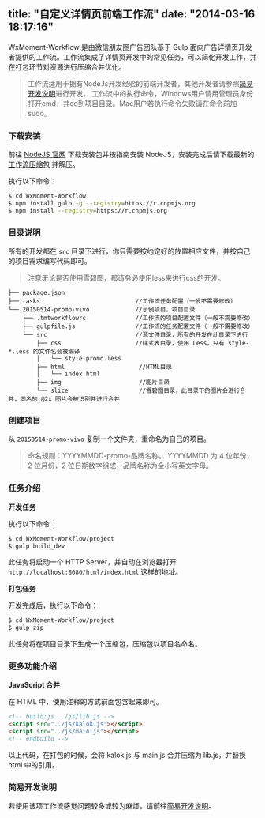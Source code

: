 title: "自定义详情页前端工作流"
date: "2014-03-16 18:17:16"
---

WxMoment-Workflow 是由微信朋友圈广告团队基于 Gulp 面向广告详情页开发者提供的工作流。工作流集成了详情页开发中的常见任务，可以简化开发工作，并在打包环节对资源进行压缩合并优化。

> 工作流适用于拥有NodeJs开发经验的前端开发者，其他开发者请参照[简易开发说明](./workflow-simple.html)进行开发。
> 工作流中的执行命令，Windows用户请用管理员身份打开cmd，并cd到项目目录。Mac用户若执行命令失败请在命令前加sudo。

### 下载安装

前往 [NodeJS 官网](https://nodejs.org/) 下载安装包并按指南安装 NodeJS，安装完成后请下载最新的 [工作流压缩包](https://github.com/wxc-team/WxMoment-Workflow/releases) 并解压。

执行以下命令：

```bash
$ cd WxMoment-Workflow
$ npm install gulp -g --registry=https://r.cnpmjs.org
$ npm install --registry=https://r.cnpmjs.org
```

### 目录说明

所有的开发都在 `src` 目录下进行，你只需要按约定好的放置相应文件，并按自己的项目需求编写代码即可。

> 注意无论是否使用雪碧图，都请务必使用less来进行css的开发。

```text
├── package.json
├── tasks                           //工作流任务配置（一般不需要修改）
└── 20150514-promo-vivo             //示例项目，项目目录
    ├── .tmtworkflowrc              //工作流的项目配置文件（一般不需要修改）
    ├── gulpfile.js                 //工作流的任务配置文件（一般不需要修改）
    └── src                         //源文件目录，所有的开发在此目录下进行
        ├── css                     //样式表目录，使用 Less，只有 style-*.less 的文件名会被编译
        │   └── style-promo.less
        ├── html                     //HTML目录
        │   └── index.html            
        ├── img                      //图片目录
        └── slice                    //雪碧图目录，此目录下的图片会进行合并，同名的 @2x 图片会被识别并进行合并
```

### 创建项目

从 `20150514-promo-vivo` 复制一个文件夹，重命名为自己的项目。

> 命名规则：YYYYMMDD-promo-品牌名称。
> YYYYMMDD 为 4 位年份，2 位月份，2 位日期数字组成，品牌名称为全小写英文字母。


### 任务介绍

**开发任务**

执行以下命令：

```bash
$ cd WxMoment-Workflow/project
$ gulp build_dev
```

此任务将启动一个 HTTP Server，并自动在浏览器打开 `http://localhost:8080/html/index.html` 这样的地址。

**打包任务**

开发完成后，执行以下命令：

```bash
$ cd WxMoment-Workflow/project
$ gulp zip
```

此任务将在项目目录下生成一个压缩包，压缩包以项目名命名。

### 更多功能介绍

**JavaScript 合并**

在 HTML 中，使用注释的方式前面包含起来即可。

```html
<!-- build:js ../js/lib.js -->
<script src="../js/kalok.js"></script>
<script src="../js/main.js"></script>
<!-- endbuild -->
```
以上代码，在打包的时候，会将 kalok.js 与 main.js 合并压缩为 lib.js，并替换 html 中的引用。


### 简易开发说明

若使用该项工作流感觉问题较多或较为麻烦，请前往[简易开发说明](./workflow-simple.html)。